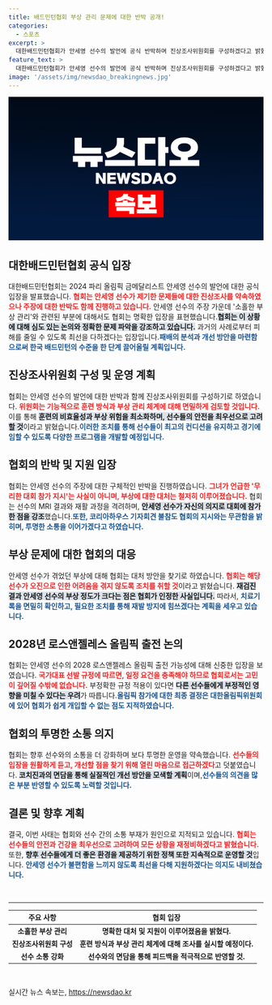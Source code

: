 ```yaml
---
title: 배드민턴협회 부상 관리 문제에 대한 반박 공개!
categories:
  - 스포츠
excerpt: >
  대한배드민턴협회가 안세영 선수의 발언에 공식 반박하며 진상조사위원회를 구성하겠다고 밝혔습니다. 협회는 선수의 부상 관리 소홀 주장을 부인하고, 문제 해결을 위해 심도 있는 면담을 약속했습니다. 과연 안세영의 목소리는 어떻게 반영될까요?
feature_text: >
  대한배드민턴협회가 안세영 선수의 발언에 공식 반박하며 진상조사위원회를 구성하겠다고 밝혔습니다. 협회는 선수의 부상 관리 소홀 주장을 부인하고, 문제 해결을 위해 심도 있는 면담을 약속했습니다. 과연 안세영의 목소리는 어떻게 반영될까요?
image: '/assets/img/newsdao_breakingnews.jpg'
---
```


<p><img src="/assets/img/newsdao_breakingnews.jpg" alt="koreaapp 속보" /></p>

<h2 data-ke-size="size26">대한배드민턴협회 공식 입장</h2>

<p data-ke-size="size16">대한배드민턴협회는 2024 파리 올림픽 금메달리스트 안세영 선수의 발언에 대한 공식 입장을 발표했습니다. <b><span style="color: #ee2323;">협회는 안세영 선수가 제기한 문제들에 대한 진상조사를 약속하였으나 주장에 대한 반박도 함께 진행하고 있습니다.</span></b> 안세영 선수의 주장 가운데 '소홀한 부상 관리'와 관련된 부분에 대해서도 협회는 명확한 입장을 표현했습니다.<b><span style="background-color: #21538527;">협회는 이 상황에 대해 심도 있는 논의와 정확한 문제 파악을 강조하고 있습니다.</span></b> 과거의 사례로부터 피해를 줄일 수 있도록 최선을 다하겠다는 입장입니다.<b><span style="color: #1a5490;">패배의 분석과 개선 방안을 마련함으로써 한국 배드민턴의 수준을 한 단계 끌어올릴 계획입니다.</span></b></p>

<h2 data-ke-size="size26">진상조사위원회 구성 및 운영 계획</h2>

<p data-ke-size="size16">협회는 안세영 선수의 발언에 대한 반박과 함께 진상조사위원회를 구성하기로 하였습니다. <b><span style="color: #ee2323;">위원회는 기능적으로 훈련 방식과 부상 관리 체계에 대해 면밀하게 검토할 것입니다.</span></b> 이를 통해 <b><span style="background-color: #21538527;">훈련의 비효율성과 부상 위험을 최소화하며, 선수들의 안전을 최우선으로 고려할 것</span></b>이라고 밝혔습니다.<b><span style="color: #1a5490;">이러한 조치를 통해 선수들이 최고의 컨디션을 유지하고 경기에 임할 수 있도록 다양한 프로그램을 개발할 예정입니다.</span></b></p>

<h2 data-ke-size="size26">협회의 반박 및 지원 입장</h2>

<p data-ke-size="size16">협회는 안세영 선수의 주장에 대한 구체적인 반박을 진행하였습니다. <b><span style="color: #ee2323;">그녀가 언급한 '무리한 대회 참가 지시'는 사실이 아니며, 부상에 대한 대처는 철저히 이루어졌습니다.</span></b> 협회는 선수의 MRI 결과와 재활 과정을 격려하며, <b><span style="background-color: #21538527;">안세영 선수가 자신의 의지로 대회에 참가한 점을 강조</span></b>했습니다.<b><span style="color: #1a5490;">또한, 코리아하우스 기자회견 불참도 협회의 지시와는 무관함을 밝히며, 투명한 소통을 이어가겠다고 하였습니다.</span></b></p>

<h2 data-ke-size="size26">부상 문제에 대한 협회의 대응</h2>

<p data-ke-size="size16">안세영 선수가 겪었던 부상에 대해 협회는 대처 방안을 찾기로 하였습니다. <b><span style="color: #ee2323;">협회는 해당 선수가 오진으로 인한 어려움을 겪지 않도록 조치를 취할 것</span></b>이라고 밝혔습니다. <b><span style="background-color: #21538527;">재검진 결과 안세영 선수의 부상 정도가 크다는 점은 협회가 인정한 사실입니다.</span></b> 따라서, <b><span style="color: #1a5490;">치료기록을 면밀히 확인하고, 필요한 조치를 통해 재발 방지에 힘쓰겠다는 계획을 세우고 있습니다.</span></b></p>

<h2 data-ke-size="size26">2028년 로스앤젤레스 올림픽 출전 논의</h2>

<p data-ke-size="size16">협회는 안세영 선수의 2028 로스앤젤레스 올림픽 출전 가능성에 대해 신중한 입장을 보였습니다. <b><span style="color: #ee2323;">국가대표 선발 규정에 따르면, 일정 요건을 충족해야 하므로 협회로서는 고민이 깊어질 수밖에 없습니다.</span></b> 부정확한 규정 적용이 있다면 <b><span style="background-color: #21538527;">다른 선수들에게 부정적인 영향을 미칠 수 있다는 우려</span></b>가 따릅니다.<b><span style="color: #1a5490;">올림픽 참가에 대한 최종 결정은 대한올림픽위원회에 있어 협회가 쉽게 개입할 수 없는 점도 지적하였습니다.</span></b></p>

<h2 data-ke-size="size26">협회의 투명한 소통 의지</h2>

<p data-ke-size="size16">협회는 향후 선수와의 소통을 더 강화하며 보다 투명한 운영을 약속했습니다. <b><span style="color: #ee2323;">선수들의 입장을 원활하게 듣고, 개선할 점을 찾기 위해 열린 마음으로 접근하겠다</span></b>고 덧붙였습니다. <b><span style="background-color: #21538527;">코치진과의 면담을 통해 실질적인 개선 방안을 모색할 계획</span></b>이며,<b><span style="color: #1a5490;">선수들의 의견을 많은 부분 반영할 수 있도록 노력할 것입니다.</span></b></p>

<h2 data-ke-size="size26">결론 및 향후 계획</h2>

<p data-ke-size="size16">결국, 이번 사태는 협회와 선수 간의 소통 부재가 원인으로 지적되고 있습니다. <b><span style="color: #ee2323;">협회는 선수들의 안전과 건강을 최우선으로 고려하여 모든 상황을 재정비하겠다고 밝혔습니다.</span></b> 또한, <b><span style="background-color: #21538527;">향후 선수들에게 더 좋은 환경을 제공하기 위한 정책 또한 지속적으로 운영할 것</span></b>입니다. <b><span style="color: #1a5490;">안세영 선수가 불편함을 느끼지 않도록 최선을 다해 지원하겠다는 의지도 내비쳤습니다.</span></b></p>

<p data-ke-size="size16">&nbsp;</p> 

<hr>

<table style="width: 100%;">
<thead>
<tr>
<th style="text-align: center;"><b>주요 사항</b></th>
<th style="text-align: center;"><b>협회 입장</b></th>
</tr>
</thead>
<tbody>
<tr>
<td style="text-align: center; height: 17px;"><b>소홀한 부상 관리</b></td>
<td style="text-align: center; height: 17px;"><b>명확한 대처 및 지원이 이루어졌음을 밝혔다.</b></td>
</tr>
<tr>
<td style="text-align: center; height: 17px;"><b>진상조사위원회 구성</b></td>
<td style="text-align: center; height: 17px;"><b>훈련 방식과 부상 관리 체계에 대해 조사를 실시할 예정이다.</b></td>
</tr>
<tr>
<td style="text-align: center; height: 17px;"><b>선수 소통 강화</b></td>
<td style="text-align: center; height: 17px;"><b>선수와의 면담을 통해 피드백을 적극적으로 반영할 것.</b></td>
</tr>
</tbody>
</table>

<p data-ke-size="size16">&nbsp;</p> 
실시간 뉴스 속보는, <a href="https://newsdao.kr" rel="dofollow">https://newsdao.kr</a>


